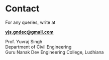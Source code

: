 # Contact

For any queries, write at

**yjs.gndec@gmail.com**

Prof. Yuvraj Singh  
Department of Civil Engineering  
Guru Nanak Dev Engineering College, Ludhiana
